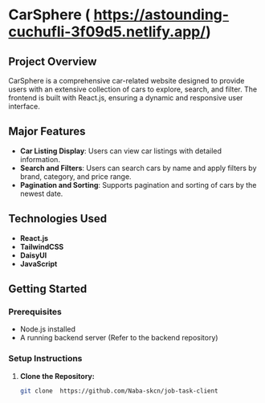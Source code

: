 # CarSphere ( https://astounding-cuchufli-3f09d5.netlify.app/)

## Project Overview
CarSphere is a comprehensive car-related website designed to provide users with an extensive collection of cars to explore, search, and filter. The frontend is built with React.js, ensuring a dynamic and responsive user interface.

## Major Features
- **Car Listing Display**: Users can view car listings with detailed information.
- **Search and Filters**: Users can search cars by name and apply filters by brand, category, and price range.
- **Pagination and Sorting**: Supports pagination and sorting of cars by the newest date.

## Technologies Used
- **React.js**
- **TailwindCSS**
- **DaisyUI**
- **JavaScript**

## Getting Started
### Prerequisites
- Node.js installed
- A running backend server (Refer to the backend repository)

### Setup Instructions
1. **Clone the Repository:**
   ```bash
   git clone  https://github.com/Naba-skcn/job-task-client
